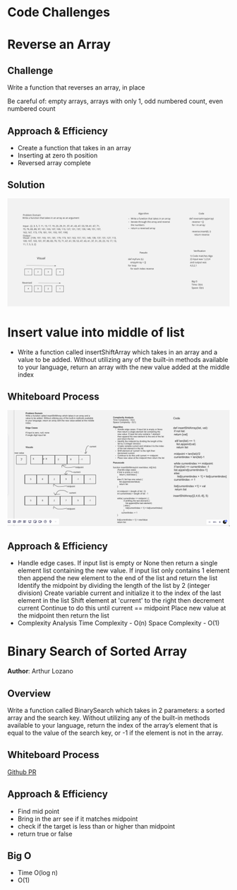 # Code Challenges

# Reverse an Array

## Challenge

<!-- Description of the challenge -->

Write a function that reverses an array, in place

Be careful of: empty arrays, arrays with only 1, odd numbered count, even numbered count

## Approach & Efficiency

<!-- What approach did you take? Why? What is the Big O space/time for this approach? -->

-   Create a function that takes in an array
-   Inserting at zero th position
-   Reversed array complete

## Solution

<!-- Embedded whiteboard image -->

![WhiteBoard](./codeChallenge1/codechallenge1/cc1.png)


# Insert value into middle of list

-   Write a function called insertShiftArray which takes in an array and a value to be added. Without utilizing any of the built-in methods available to your language, return an array with the new value added at the middle index

## Whiteboard Process

![WhiteBoard](./codeChallenge2/insertone/img/n.png)

## Approach & Efficiency

-   Handle edge cases. If input list is empty or None then return a single element list containing the new value. If input list only contains 1 element then append the new element to the end of the list and return the list Identify the midpoint by dividing the length of the list by 2 (integer division) Create variable current and initialize it to the index of the last element in the list Shift element at 'current' to the right then decrement current Continue to do this until current == midpoint Place new value at the midpoint then return the list
-   Complexity Analysis
    Time Complexity - O(n)
    Space Complexity - O(1)

# Binary Search of Sorted Array

**Author**: Arthur Lozano

## Overview

Write a function called BinarySearch which takes in 2 parameters: a sorted array and the search key. Without utilizing any of the built-in methods available to your language, return the index of the array’s element that is equal to the value of the search key, or -1 if the element is not in the array.

## Whiteboard Process

<!-- Embedded whiteboard image -->

[Github PR](./code_challenges/codeChallenge3/whiteboard/cc3.png)

## Approach & Efficiency

<!-- What approach did you take? Discuss Why. What is the Big O space/time for this approach? -->

-   Find mid point
-   Bring in the arr see if it matches midpoint
-   check if the target is less than or higher than midpoint
-   return true or false

## Big O

-   Time O(log n)
-   O(1)



